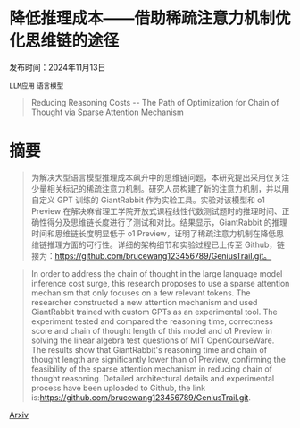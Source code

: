 # 降低推理成本——借助稀疏注意力机制优化思维链的途径

发布时间：2024年11月13日

`LLM应用` `语言模型`

> Reducing Reasoning Costs -- The Path of Optimization for Chain of Thought via Sparse Attention Mechanism

# 摘要

> 为解决大型语言模型推理成本飙升中的思维链问题，本研究提出采用仅关注少量相关标记的稀疏注意力机制。研究人员构建了新的注意力机制，并以用自定义 GPT 训练的 GiantRabbit 作为实验工具。实验对该模型和 o1 Preview 在解决麻省理工学院开放式课程线性代数测试题时的推理时间、正确性得分及思维链长度进行了测试和对比。结果显示，GiantRabbit 的推理时间和思维链长度明显低于 o1 Preview，证明了稀疏注意力机制在降低思维链推理方面的可行性。详细的架构细节和实验过程已上传至 Github，链接为：https://github.com/brucewang123456789/GeniusTrail.git。

> In order to address the chain of thought in the large language model inference cost surge, this research proposes to use a sparse attention mechanism that only focuses on a few relevant tokens. The researcher constructed a new attention mechanism and used GiantRabbit trained with custom GPTs as an experimental tool. The experiment tested and compared the reasoning time, correctness score and chain of thought length of this model and o1 Preview in solving the linear algebra test questions of MIT OpenCourseWare. The results show that GiantRabbit's reasoning time and chain of thought length are significantly lower than o1 Preview, confirming the feasibility of the sparse attention mechanism in reducing chain of thought reasoning. Detailed architectural details and experimental process have been uploaded to Github, the link is:https://github.com/brucewang123456789/GeniusTrail.git.

[Arxiv](https://arxiv.org/abs/2411.09111)